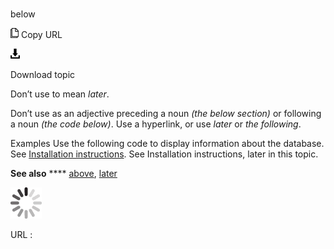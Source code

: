 ﻿# 

below

![Copy URL](media/below/Copy.png)
Copy URL

![Download](media/below/Download.png)

Download topic

Don’t use to mean *later*. 

Don’t use as an adjective preceding a noun *(the below section)* or following a noun *(the code below)*. Use a hyperlink, or use *later* or *the* *following*. 

Examples
Use the following code to display information about the database. 
See [Installation instructions](http://example.com/).
See Installation instructions, later in this topic.

**See also** **** [above](https://worldready.cloudapp.net/Styleguide/Read?id=2700&topicid=27392), [later](https://worldready.cloudapp.net/Styleguide/Read?id=2700&topicid=32560)

![In progress](media/below/activity-large.gif)

URL :
